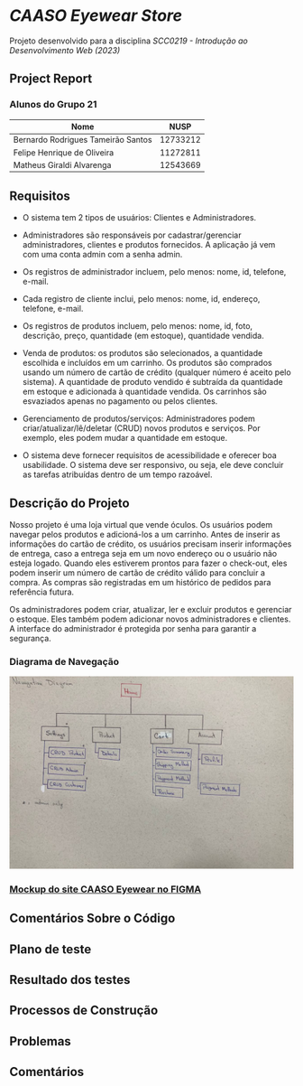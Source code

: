 # _CAASO Eyewear Store_ 
Projeto desenvolvido para a disciplina _SCC0219 - Introdução ao Desenvolvimento Web (2023)_

## Project Report

### Alunos do Grupo 21

| Nome | NUSP |
| ------ | ------ |
| Bernardo Rodrigues Tameirão Santos | 12733212 |
| Felipe Henrique de Oliveira | 11272811 |
| Matheus Giraldi Alvarenga | 12543669 |

## Requisitos
- O sistema tem 2 tipos de usuários: Clientes e Administradores.

- Administradores são responsáveis por cadastrar/gerenciar administradores, clientes e produtos fornecidos. A aplicação já vem com uma conta admin com a senha admin.

- Os registros de administrador incluem, pelo menos: nome, id, telefone, e-mail.

- Cada registro de cliente inclui, pelo menos: nome, id, endereço, telefone, e-mail.

- Os registros de produtos incluem, pelo menos: nome, id, foto, descrição, preço, quantidade (em estoque), quantidade vendida.

- Venda de produtos: os produtos são selecionados, a quantidade escolhida e incluídos em um carrinho. Os produtos são comprados usando um número de cartão de crédito (qualquer número é aceito pelo sistema). A quantidade de produto vendido é subtraída da quantidade em estoque e adicionada à quantidade vendida. Os carrinhos são esvaziados apenas no pagamento ou pelos clientes.

- Gerenciamento de produtos/serviços: Administradores podem criar/atualizar/lê/deletar (CRUD) novos produtos e serviços. Por exemplo, eles podem mudar a quantidade em estoque.

- O sistema deve fornecer requisitos de acessibilidade e oferecer boa usabilidade. O sistema deve ser responsivo, ou seja, ele deve concluir as tarefas atribuídas dentro de um tempo razoável.

## Descrição do Projeto

Nosso projeto é uma loja virtual que vende óculos. Os usuários podem navegar pelos produtos e adicioná-los a um carrinho. Antes de inserir as informações do cartão de crédito, os usuários precisam inserir informações de entrega, caso a entrega seja em um novo endereço ou o usuário não esteja logado. Quando eles estiverem prontos para fazer o check-out, eles podem inserir um número de cartão de crédito válido para concluir a compra. As compras são registradas em um histórico de pedidos para referência futura.

Os administradores podem criar, atualizar, ler e excluir produtos e gerenciar o estoque. Eles também podem adicionar novos administradores e clientes. A interface do administrador é protegida por senha para garantir a segurança.

### Diagrama de Navegação

![Diagrama de Navegação](navigation_diagram.jpg)


### [Mockup do site CAASO Eyewear no FIGMA](https://www.figma.com/file/8UUIxMVwJ5aWvJciDRd1N9/Trabalho-WEB?type=design&node-id=3%3A2&t=hfZTwQtrPaKur3k5-1)

## Comentários Sobre o Código

## Plano de teste


## Resultado dos testes

## Processos de Construção


## Problemas


## Comentários

